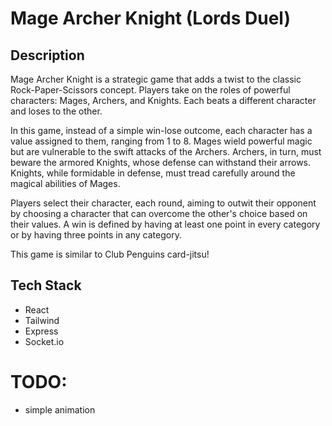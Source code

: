 # Mage Archer Knight (Lords Duel)

## Description
Mage Archer Knight is a strategic game that adds a twist to the classic Rock-Paper-Scissors concept. Players take on the roles of powerful characters: Mages, Archers, and Knights. Each beats a different character and loses to the other.

In this game, instead of a simple win-lose outcome, each character has a value assigned to them, ranging from 1 to 8. Mages wield powerful magic but are vulnerable to the swift attacks of the Archers. Archers, in turn, must beware the armored Knights, whose defense can withstand their arrows. Knights, while formidable in defense, must tread carefully around the magical abilities of Mages.

Players select their character, each round, aiming to outwit their opponent by choosing a character that can overcome the other's choice based on their values. A win is defined by having at least one point in every category or by having three points in any category.

This game is similar to Club Penguins card-jitsu!

## Tech Stack
- React
- Tailwind
- Express
- Socket.io

# TODO:
- simple animation